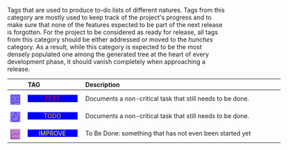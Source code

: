 <!-- markdownlint-disable MD041-->
Tags that are used to produce to-do lists of different natures. Tags from this category are mostly
used to keep track of the project's progress and to make sure that none of the features expected to
be part of the next release  is forgotten. For the project to be considered as ready for release, all
tags from this category should be either addressed or moved to the *hunches* category.  As a result,
while this category is expected to be the most densely populated one among the generated tree at
the heart of every development phase, it should vanish completely when approaching a release.

<div class="tag-table records">

&nbsp;&nbsp;&nbsp;&nbsp;&nbsp;&nbsp;|&nbsp;TAG&nbsp;&nbsp;&nbsp;&nbsp;&nbsp;&nbsp;&nbsp;&nbsp;&nbsp;&nbsp;&nbsp;&nbsp;&nbsp;&nbsp;&nbsp;&nbsp;&nbsp;&nbsp;&nbsp;&nbsp;&nbsp;&nbsp;&nbsp;&nbsp; | Description&nbsp;&nbsp;&nbsp;&nbsp;&nbsp;&nbsp;&nbsp;&nbsp;&nbsp;&nbsp;&nbsp;&nbsp;&nbsp;&nbsp;&nbsp;&nbsp;&nbsp;&nbsp;&nbsp;&nbsp;&nbsp;&nbsp;&nbsp;&nbsp;&nbsp;&nbsp;&nbsp;&nbsp;&nbsp;&nbsp;&nbsp;&nbsp;&nbsp;&nbsp;&nbsp;&nbsp;&nbsp;&nbsp;&nbsp;&nbsp;&nbsp;&nbsp;&nbsp;&nbsp;&nbsp;&nbsp;&nbsp;&nbsp;&nbsp;&nbsp;&nbsp;&nbsp;&nbsp;&nbsp;&nbsp;&nbsp;&nbsp;&nbsp;&nbsp;&nbsp;&nbsp;&nbsp;&nbsp;&nbsp;&nbsp;&nbsp;&nbsp;&nbsp;&nbsp;&nbsp;&nbsp;&nbsp;&nbsp;&nbsp;&nbsp;&nbsp;&nbsp;&nbsp;&nbsp;&nbsp;&nbsp;&nbsp;&nbsp;&nbsp;&nbsp;&nbsp;&nbsp;&nbsp;&nbsp;&nbsp;&nbsp;&nbsp;&nbsp;&nbsp;&nbsp;&nbsp;&nbsp;&nbsp;&nbsp;&nbsp;&nbsp;&nbsp;&nbsp;&nbsp;&nbsp;&nbsp;&nbsp;&nbsp;&nbsp;&nbsp; |
:-----:|:----|:----|
<a href="https://primer.style/design/foundations/icons/tools-16"  target="_blank"><img class="test-icon" src="/resources/manuals/vscode-custom-features/vsc03-todo-tree/assets/images/code-review.svg" alt="code-review.svg" title="code-review-icon: code-review.svg"/></a>| &nbsp;<a href="https://www.w3schools.com/colors/color_tryit.asp?color=Blue" title="Red on Blue"><tag class="test-tag">TEST</tag></a>  | Documents a non-critical task that still needs to be done. |
<a href="https://primer.style/design/foundations/icons/flame-16"  target="_blank"><img class="todo-icon" src="/resources/manuals/vscode-custom-features/vsc03-todo-tree/assets/images/flame.svg" alt="flame.svg" title="todo-icon: flame.svg"/></a>| &nbsp;<a href="https://www.w3schools.com/colors/color_tryit.asp?color=Blue" title="Orange on Blue"><tag class="todo-tag">TODO</tag></a>  | Documents a non-critical task that still needs to be done. |
<a href="https://primer.style/design/foundations/icons/graph-16"  target="_blank"><img class="improve-icon" src="/resources/manuals/vscode-custom-features/vsc03-todo-tree/assets/images/graph.svg" alt="graph.svg" title="improve-icon: graph.svg"/></a> | &nbsp;<a href="https://www.w3schools.com/colors/color_tryit.asp?color=Blue" title="Yellow on Blue"><tag class="improve-tag">IMPROVE</tag></a>  | To Be Done: something that has not even been started yet |

</div>
<style>
div.tag-table  {
  font-size: normal;
  min-width: 45em;
}
div.tag-table tag {
  width: 85%;
  padding: 0 .75ex 0 .6ex;
  display: inline-block;
  text-align: center;
}
div.tag-table img {
  height: 24px;
  margin-top: 8px;
}
.improve-tag {
 color: rgb(255, 255, 0);
 background-color: rgb(0, 0, 255);
}
.improve-icon {
  filter: invert(24%) sepia(96%) saturate(1262%) hue-rotate(228deg) brightness(84%) contrast(84%);
}
.test-tag {
 color: rgb(255, 0, 0);
 background-color:  rgb(0, 0, 255);
}
.test-icon {
  filter: invert(23%) sepia(69%) saturate(6642%) hue-rotate(229deg) brightness(95%) contrast(97%);
}
.todo-tag {
 color: Orange;
 background-color:  rgb(0, 0, 255);
}
.todo-icon {
  filter: invert(23%) sepia(69%) saturate(6642%) hue-rotate(229deg) brightness(95%) contrast(97%);
}
</style>
<!-- markdownlint-enable MD041-->
